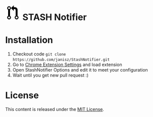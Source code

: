 ![](https://raw.githubusercontent.com/janisz/StashNotifier/master/48.png) STASH Notifier
====================

# Installation
 1. Checkout code `git clone https://github.com/janisz/StashNotifier.git`
 2. Go to [Chrome Extension Settings](https://developer.chrome.com/extensions/getstarted#unpacked) and load extension
 3. Open StashNotifier Options and edit it to meet your configuration
 4. Wait until you get new pull request :)
 

# License
This content is released under the [MIT License](https://raw.githubusercontent.com/janisz/StashNotifier/master/LICENSE).

